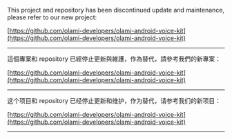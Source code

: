 This project and repository has been discontinued update and maintenance, please refer to our new project: 

[https://github.com/olami-developers/olami-android-voice-kit](https://github.com/olami-developers/olami-android-voice-kit)

* * *

這個專案和 repository 已經停止更新與維護，作為替代，請參考我們的新專案：

[https://github.com/olami-developers/olami-android-voice-kit](https://github.com/olami-developers/olami-android-voice-kit)

* * *

这个项目和 repository 已经停止更新和维护，作为替代，请参考我们的新项目：

[https://github.com/olami-developers/olami-android-voice-kit](https://github.com/olami-developers/olami-android-voice-kit)

* * *

